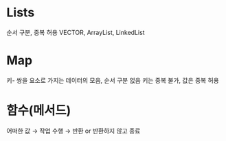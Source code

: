 #  Lists
순서 구분, 중복 허용
VECTOR, ArrayList, LinkedList

#  Map
키- 쌍을 요소로 가지는 데이터의 모음, 순서 구분 없음
키는 중복 불가, 값은 중복 허용

#  함수(메서드)
어떠한 값 → 작업 수행 → 반환 or 반환하지 않고 종료